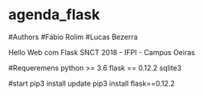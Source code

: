 # agenda_flask

#Authors
#Fábio Rolim
#Lucas Bezerra

Hello Web com Flask 
SNCT 2018 - IFPI - Campus Oeiras

#Requeremens
python >= 3.6
flask == 0.12.2
sqlite3

#start
pip3 install update
pip3 install flask==0.12.2

